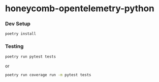 # honeycomb-opentelemetry-python

### Dev Setup
```bash
poetry install
```

### Testing
```bash
poetry run pytest tests
```

or 

```bash
poetry run coverage run -m pytest tests
```